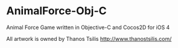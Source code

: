 # AnimalForce-Obj-C
Animal Force Game written in Objective-C and Cocos2D for iOS 4

All artwork is owned by Thanos Tsilis http://www.thanostsilis.com/
